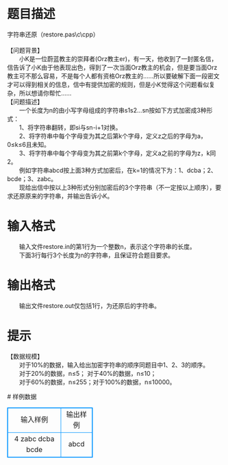 # 

 
 # 题目描述 
<p>
字符串还原（restore.pas\c\cpp）<br><br>【问题背景】<br>　　小K是一位蔚蓝教主的崇拜者(Orz教主er)，有一天，他收到了一封匿名信，信告诉了小K由于他表现出色，得到了一次当面Orz教主的机会，但是要当面Orz教主可不那么容易，不是每个人都有资格Orz教主的……所以要破解下面一段密文才可以得到相关的信息，信中有提供加密的规则，但是小K觉得这个问题看似复杂，所以想请你帮忙……<br>【问题描述】<br>　　一个长度为n的由小写字母组成的字符串s1s2…sn按如下方式加密成3种形式：<br>　　1、将字符串翻转，即si与sn-i+1对换。<br>　　2、将字符串中每个字母变为其之后第k个字母，定义z之后的字母为a，0≤k≤6且未知。<br>　　3、将字符串中每个字母变为其之前第k个字母，定义a之前的字母为z，k同2。<br>　　例如字符串abcd按上面3种方式加密后，在k=1的情况下为：1、dcba；2、bcde；3、zabc。<br>　　现给出信中按以上3种形式分别加密后的3个字符串（不一定按以上顺序），要求还原原来的字符串，并输出告诉小K。<br></p> 

 
 # 输入格式 
<p>
　　输入文件restore.in的第1行为一个整数n，表示这个字符串的长度。<br>　　下面3行每行3个长度为n的字符串，且保证符合题目要求。<br></p> 

 
 # 输出格式 
<p>
　　输出文件restore.out仅包括1行，为还原后的字符串。</p> 

 
 # 提示 
<p>
【数据规模】<br>　　对于10%的数据，输入给出加密字符串的顺序同题目中1、2、3的顺序。<br>　　对于20%的数据，n≤5； 对于40%的数据，n≤10； <br>　　对于60%的数据，n≤255；对于100%的数据，n≤10000。<br></p> 
# 样例数据
<style>
        table,table tr th, table tr td { border:1px solid #0094ff; }
        table { width: 200px; min-height: 25px; line-height: 25px; text-align: center; border-collapse: collapse;}   
    </style>
<table>
	<tr>
		<td>输入样例</td>
		<td>输出样例</td>
	</tr>
<tr><td>4
zabc
dcba 
bcde
</td><td>abcd</td></tr></table>
